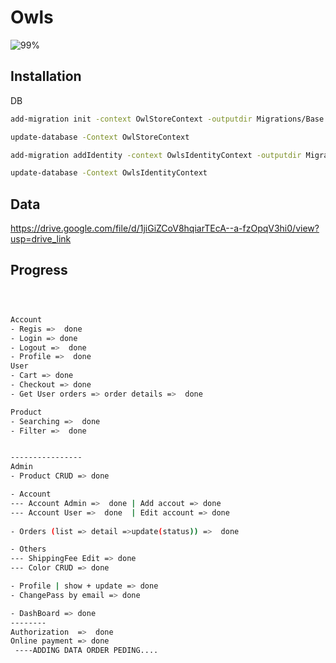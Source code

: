 # Owls

![99%](https://progress-bar.dev/99)





## Installation

DB

```bash
add-migration init -context OwlStoreContext -outputdir Migrations/Base	

update-database -Context OwlStoreContext

add-migration addIdentity -context OwlsIdentityContext -outputdir Migrations/Identity

update-database -Context OwlsIdentityContext
```
    
## Data

https://drive.google.com/file/d/1jiGiZCoV8hqiarTEcA--a-fzOpqV3hi0/view?usp=drive_link

## Progress
```bash



Account 
- Regis =>  done
- Login => done
- Logout =>  done
- Profile =>  done
User
- Cart => done
- Checkout => done
- Get User orders => order details =>  done

Product
- Searching =>  done
- Filter =>  done


----------------
Admin
- Product CRUD => done

- Account 
--- Account Admin =>  done | Add accout => done
--- Account User =>  done  | Edit account => done
	
- Orders (list => detail =>update(status)) =>  done

- Others
--- ShippingFee Edit => done
--- Color CRUD => done

- Profile | show + update => done
- ChangePass by email => done

- DashBoard => done
--------
Authorization  =>  done
Online payment => done
 ----ADDING DATA ORDER PEDING....
```

